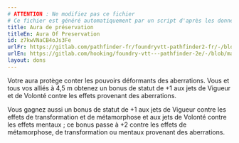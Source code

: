```yaml
---
# ATTENTION : Ne modifiez pas ce fichier
# Ce fichier est généré automatiquement par un script d'après les données du module Foundry VTT officiel et de sa traduction
title: Aura de préservation
titleEn: Aura Of Preservation
id: z7kwVNaCB4oJs3Fe
urlFr: https://gitlab.com/pathfinder-fr/foundryvtt-pathfinder2-fr/-/blob/master/data/feats/z7kwVNaCB4oJs3Fe.htm
urlEn: https://gitlab.com/hooking/foundry-vtt---pathfinder-2e/-/blob/master/packs/data/feats.db/aura-of-preservation.json
layout: dons
---
```

Votre aura protège conter les pouvoirs déformants des aberrations. Vous et tous vos alliés à 4,5 m obtenez un bonus de statut de +1 aux jets de Vigueur et de Volonté contre les effets provenant des aberrations.

Vous gagnez aussi un bonus de statut de +1 aux jets de Vigueur contre les effets de transformation et de métamorphose et aux jets de Volonté contre les effets mentaux ; ce bonus passe à +2 contre les effets de métamorphose, de transformation ou mentaux provenant des aberrations.
